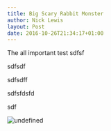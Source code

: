 ```yaml
---
title: Big Scary Rabbit Monster
author: Nick Lewis
layout: Post
date: 2016-10-26T21:34:17+01:00
---
```


The all important test
sdfsf

sdfsdf



sdfsdff



sdfsfdsfd


sdf

![undefined](content/DJI_0071.JPG)